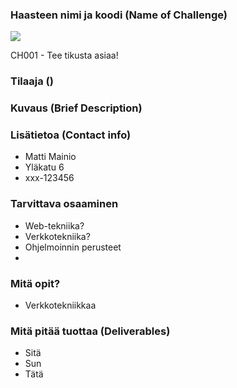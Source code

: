 ### Haasteen nimi ja koodi (Name of Challenge)

![](https://openclipart.org/image/300px/svg_to_png/221589/3D-Problem-Solution-Maze-.png&disposition=attachment)

CH001 - Tee tikusta asiaa!

### Tilaaja ()


### Kuvaus (Brief Description)



### Lisätietoa (Contact info)

* Matti Mainio
* Yläkatu 6
* xxx-123456

### Tarvittava osaaminen

* Web-tekniika?
* Verkkotekniika?
* Ohjelmoinnin perusteet
* 


### Mitä opit?

* Verkkotekniikkaa


### Mitä pitää tuottaa (Deliverables)

* Sitä 
* Sun
* Tätä

